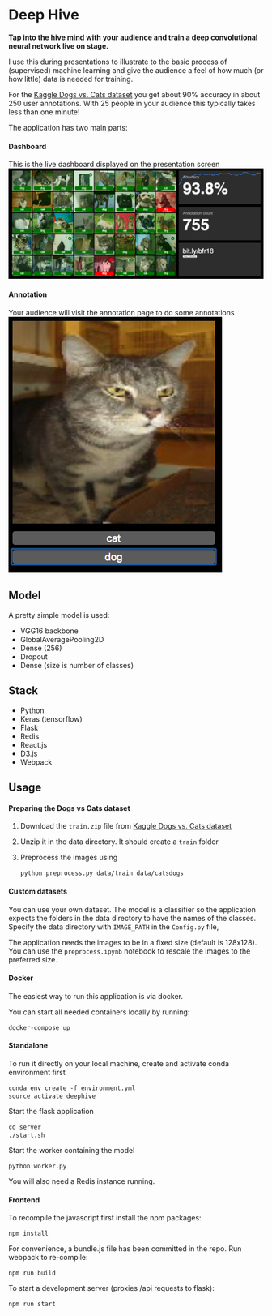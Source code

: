 # Deep Hive
**Tap into the hive mind with your audience and train a deep convolutional neural network live on stage.**

I use this during presentations to illustrate to the basic process of (supervised) machine learning and give the audience a feel of how much (or how little) data is needed for training.

For the [Kaggle Dogs vs. Cats dataset](https://www.kaggle.com/c/dogs-vs-cats) you get about 90% accuracy in about 250 user annotations. With 25 people in your audience this typically takes less than one minute!   

The application has two main parts:

#### Dashboard
This is the live dashboard displayed on the presentation screen
![Dashboard screenshot](/docs/dashboard.png)

#### Annotation
Your audience will visit the annotation page to do some annotations
![Annotation screenshot](/docs/annotate.png)

## Model
A pretty simple model is used:
- VGG16 backbone
- GlobalAveragePooling2D
- Dense (256)
- Dropout
- Dense (size is number of classes)
           
## Stack
 * Python
 * Keras (tensorflow)
 * Flask
 * Redis
 * React.js
 * D3.js
 * Webpack

## Usage
#### Preparing the Dogs vs Cats dataset
1. Download the `train.zip` file from [Kaggle Dogs vs. Cats dataset](https://www.kaggle.com/c/dogs-vs-cats)
2. Unzip it in the data directory. It should create a `train` folder
3. Preprocess the images using

   ```
   python preprocess.py data/train data/catsdogs
   ```

#### Custom datasets
You can use your own dataset. The model is a classifier so the application expects the folders in the data directory to have the names of the classes. Specify the data directory with `IMAGE_PATH` in the `Config.py` file,

The application needs the images to be in a fixed size (default is 128x128). You can use the `preprocess.ipynb` notebook to rescale the images to the preferred size.

#### Docker
The easiest way to run this application is via docker.

You can start all needed containers locally by running:
    
    docker-compose up

#### Standalone
To run it directly on your local machine, create and activate conda environment first

    conda env create -f environment.yml
    source activate deephive
    
Start the flask application

    cd server
    ./start.sh

Start the worker containing the model
    
    python worker.py
    
You will also need a Redis instance running.
    
#### Frontend
To recompile the javascript first install the npm packages:

    npm install
    
For convenience, a bundle.js file has been committed in the repo. Run webpack to re-compile:

    npm run build

To start a development server (proxies /api requests to flask):

    npm run start
